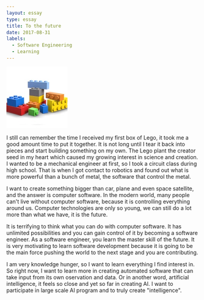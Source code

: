 ```yaml
---
layout: essay
type: essay
title: To the future
date: 2017-08-31 
labels:
  - Software Engineering
  - Learning
---
```


<img class="lego" src="../images/lego.jpg">

I still can remember the time I received my first box of Lego, it took me a good amount time to put it together. It is not long until I tear it back into pieces and start building something on my own. The Lego plant the creator seed in my heart which caused my growing interest in science and creation. I wanted to be a mechanical engineer at first, so I took a circuit class during high school. That is when I got contact to robotics and found out what is more powerful than a bunch of metal, the software that control the metal. 

I want to create something bigger than car, plane and even space satellite, and the answer is computer software. In the modern world, many people can't live without computer software, because it is controlling everything around us. Computer technologies are only so young, we can still do a lot more than what we have, it is the future.

It is terrifying to think what you can do with computer software. It has unlimited possibilities and you can gain control of it by becoming a software engineer. As a software engineer, you learn the master skill of the future. It is very motivating to learn software development because it is going to be the main force pushing the world to the next stage and you are contributing. 

I am very knowledge hunger, so I want to learn everything I find interest in. So right now, I want to learn more in creating automated software that can take input from its own oservation and data. Or in another word, artificial intelligence, it feels so close and yet so far in creating AI. I want to participate in large scale AI program and to truly create "intelligence".



